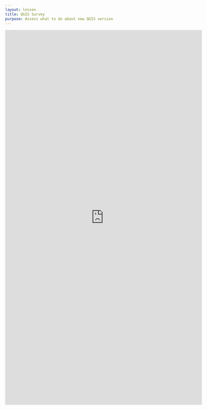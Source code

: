 ```yaml
---
layout: lesson
title: QGIS Survey
purpose: Assess what to do about new QGIS version
---
```


<iframe src="https://docs.google.com/forms/d/e/1FAIpQLSfmrfYf-kMwPseWLWkoBAlB7dXVYRi6C9NY7ASBhMPJD18mzQ/viewform?embedded=true" width="640" height="1220" frameborder="0" marginheight="0" marginwidth="0">Loading…</iframe>